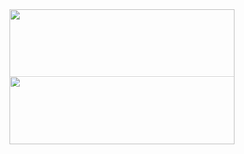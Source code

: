 <div>
<img width="400" height="120px" src="https://github-readme-stats.vercel.app/api?username=BinaryFool-Hub&theme=github&show_icons=true&locale=cn&count_private=true&include_all_commits=true&hide=prs,issues" alt="" />
<img width="400" height="120px" src="https://github-readme-stats.vercel.app/api/top-langs/?username=BinaryFool-Hub&layout=compact&locale=cn&theme=github" alt="" />
</div>
